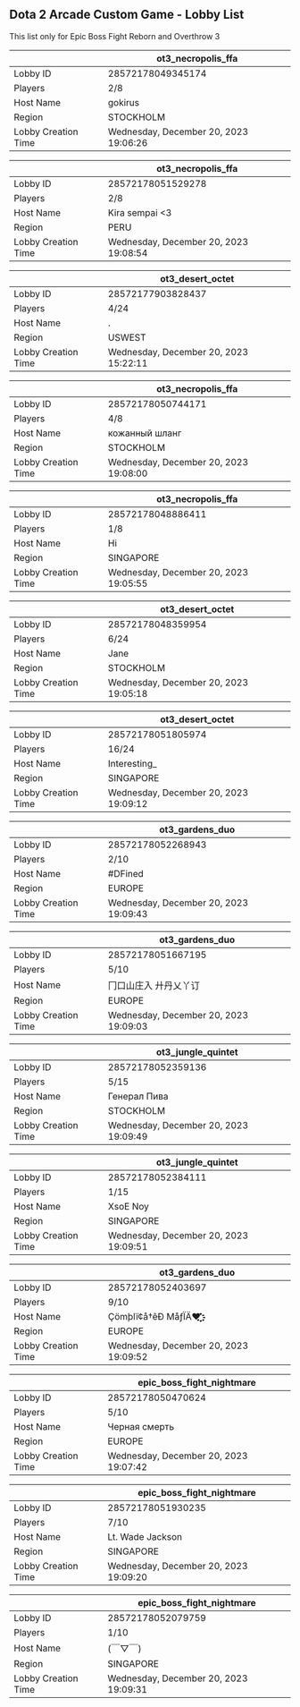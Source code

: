 ## Dota 2 Arcade Custom Game - Lobby List

This list only for Epic Boss Fight Reborn and Overthrow 3

|  | ot3_necropolis_ffa |
| ------ | ------ |
| Lobby ID | 28572178049345174 |
| Players | 2/8 |
| Host Name | gokirus |
| Region | STOCKHOLM |
| Lobby Creation Time | Wednesday, December 20, 2023 19:06:26 |


|  | ot3_necropolis_ffa |
| ------ | ------ |
| Lobby ID | 28572178051529278 |
| Players | 2/8 |
| Host Name | Kira sempai <3 |
| Region | PERU |
| Lobby Creation Time | Wednesday, December 20, 2023 19:08:54 |


|  | ot3_desert_octet |
| ------ | ------ |
| Lobby ID | 28572177903828437 |
| Players | 4/24 |
| Host Name | . |
| Region | USWEST |
| Lobby Creation Time | Wednesday, December 20, 2023 15:22:11 |


|  | ot3_necropolis_ffa |
| ------ | ------ |
| Lobby ID | 28572178050744171 |
| Players | 4/8 |
| Host Name | кожанный шланг |
| Region | STOCKHOLM |
| Lobby Creation Time | Wednesday, December 20, 2023 19:08:00 |


|  | ot3_necropolis_ffa |
| ------ | ------ |
| Lobby ID | 28572178048886411 |
| Players | 1/8 |
| Host Name | Hi |
| Region | SINGAPORE |
| Lobby Creation Time | Wednesday, December 20, 2023 19:05:55 |


|  | ot3_desert_octet |
| ------ | ------ |
| Lobby ID | 28572178048359954 |
| Players | 6/24 |
| Host Name | Jane |
| Region | STOCKHOLM |
| Lobby Creation Time | Wednesday, December 20, 2023 19:05:18 |


|  | ot3_desert_octet |
| ------ | ------ |
| Lobby ID | 28572178051805974 |
| Players | 16/24 |
| Host Name | Interesting_ |
| Region | SINGAPORE |
| Lobby Creation Time | Wednesday, December 20, 2023 19:09:12 |


|  | ot3_gardens_duo |
| ------ | ------ |
| Lobby ID | 28572178052268943 |
| Players | 2/10 |
| Host Name | #DFined |
| Region | EUROPE |
| Lobby Creation Time | Wednesday, December 20, 2023 19:09:43 |


|  | ot3_gardens_duo |
| ------ | ------ |
| Lobby ID | 28572178051667195 |
| Players | 5/10 |
| Host Name | 冂口山庄入 廾丹乂丫订 |
| Region | EUROPE |
| Lobby Creation Time | Wednesday, December 20, 2023 19:09:03 |


|  | ot3_jungle_quintet |
| ------ | ------ |
| Lobby ID | 28572178052359136 |
| Players | 5/15 |
| Host Name | Генерал Пива |
| Region | STOCKHOLM |
| Lobby Creation Time | Wednesday, December 20, 2023 19:09:49 |


|  | ot3_jungle_quintet |
| ------ | ------ |
| Lobby ID | 28572178052384111 |
| Players | 1/15 |
| Host Name | XsoE Noy |
| Region | SINGAPORE |
| Lobby Creation Time | Wednesday, December 20, 2023 19:09:51 |


|  | ot3_gardens_duo |
| ------ | ------ |
| Lobby ID | 28572178052403697 |
| Players | 9/10 |
| Host Name | Çömþlï¢å†êÐ MåƒÏÄ♥ ҉҈҉҈҈҉҈҉҈҉҈҉҈ |
| Region | EUROPE |
| Lobby Creation Time | Wednesday, December 20, 2023 19:09:52 |


|  | epic_boss_fight_nightmare |
| ------ | ------ |
| Lobby ID | 28572178050470624 |
| Players | 5/10 |
| Host Name | Черная смерть |
| Region | EUROPE |
| Lobby Creation Time | Wednesday, December 20, 2023 19:07:42 |


|  | epic_boss_fight_nightmare |
| ------ | ------ |
| Lobby ID | 28572178051930235 |
| Players | 7/10 |
| Host Name | Lt. Wade Jackson |
| Region | SINGAPORE |
| Lobby Creation Time | Wednesday, December 20, 2023 19:09:20 |


|  | epic_boss_fight_nightmare |
| ------ | ------ |
| Lobby ID | 28572178052079759 |
| Players | 1/10 |
| Host Name | (￣▽￣) |
| Region | SINGAPORE |
| Lobby Creation Time | Wednesday, December 20, 2023 19:09:31 |


